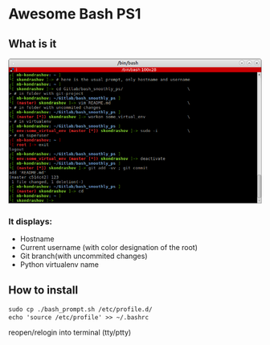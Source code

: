 # Awesome Bash PS1

## What is it
![screen](https://github.com/sergkondr/stuff/blob/master/bash_smoothly_ps.png)

### It displays:
- Hostname
- Current username (with color designation of the root)
- Git branch(with uncommited changes)
- Python virtualenv name

## How to install
```
sudo cp ./bash_prompt.sh /etc/profile.d/
echo 'source /etc/profile' >> ~/.bashrc
```
reopen/relogin into terminal (tty/ptty)
